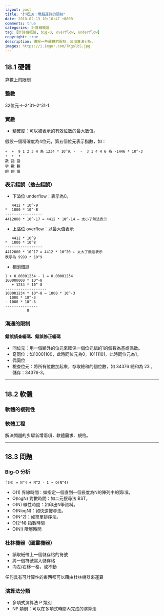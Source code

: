 ```yaml
---
layout: post
title: "計概18：電腦運算的限制"
date: 2018-02-13 10:18:47 +0800
comments: true
categories: 計算機概論
tag: [計算機概論, big-O, overflow, underflow]
copyright: true
description: 講解一些運算的限制，及演算法分析。
images: https://i.imgur.com/TKgslbS.jpg
---
```

## 18.1 硬體
算數上的限制
### 整數
32位元→-2^31~2^31-1

### 實數
- 精確度：可以被表示的有效位數的最大數值。

假設一個精確度為4位元，第五個位元表示指數，如：

``` line_number:false
+  +  9 1 2 3 4 為 1234 * 10^9，-  -  3 1 4 4 6 為 -1446 * 10^-3
↑  ↑  ↑
數 指 指
字 數 數
的 的 值
```
<!-- more -->

### 表示錯誤（捨去錯誤）
- 下溢位 underflow：表示為0。

``` line_number:false
   4412 * 10^-9
*  1000 * 10^-8
-----------------
4412000 * 10^-17 = 4412 * 10^-14 ← 太小了無法表示
```
- 上溢位 overflow：以最大值表示

``` line_number:false
   4412 * 10^9
*  1000 * 10^8
-----------------
4412000 * 10^17 = 4412 * 10^20 ← 太大了無法表示
表示為 9999 * 10^9
```
- 相消錯誤

``` line_number:false
1 + 0.00001234 - 1 = 0.00001234
100000000 * 10^-8
   + 1234 * 10^-8
-------------------
100001234 * 10^-8 → 1000 * 10^-3
  1000 * 10^-3
- 1000 * 10^-3
---------------
          0
```

### 溝通的限制
#### 錯誤偵查編碼、錯誤修正編碼
- 同位元：用一個額外的位元來確保一個位元組的1的個數為基或偶數。
- 奇同位：如10001100，此時同位元為0，10111101，此時同位元為1。
- 偶同位
- 檢查位元：將所有位數加起來，存取總和的個位數，如 34376 總和為 23 ，儲存：34376-3。

---
## 18.2 軟體
### 軟體的複雜性
### 軟體工程
解決問題的步驟新增兩項，軟體需求、規格。

---
## 18.3 問題
### Big-O 分析

``` line_number:false
f(N) = N^4 + N^2 - 1 → O(N^4)
```
- O(1) 界線時間：如指定一個直到一個長度為N的陣列中的第i項。
- O(logN) 對數時間：如二元搜尋法 BST。
- O(N) 線性時間：如印出N筆資料。
- O(NlogN)：如快速搜尋法。
- O(N^2)：如簡單排序法。
- O(2^N) 指數時間
- O(N!) 階層時間

### 杜林機器（圖靈機器）
- 讀取紙帶上一個儲存格的符號
- 將一個符號寫入儲存格
- 向左/右移一格，或不動

任何具有可計算性的東西都可以藉由杜林機器來運算

### 演算法分類
- 多項式演算法 P 類別
- NP 類別：可以在多項式時間內完成的演算法